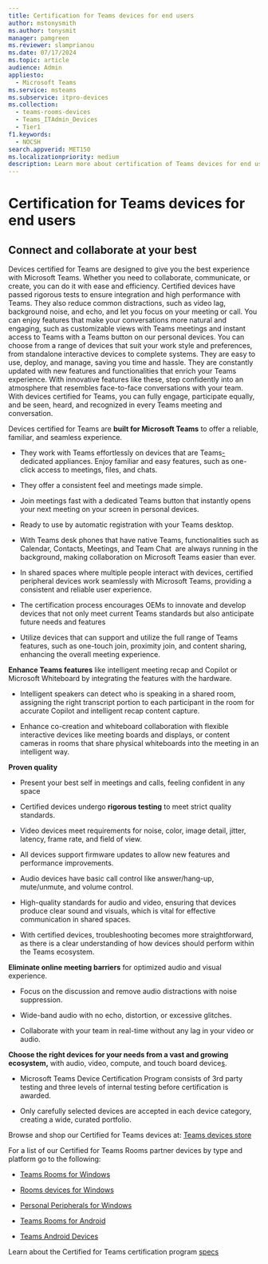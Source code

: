 ```yaml
---
title: Certification for Teams devices for end users
author: mstonysmith
ms.author: tonysmit
manager: pamgreen
ms.reviewer: slamprianou
ms.date: 07/17/2024
ms.topic: article
audience: Admin
appliesto: 
  - Microsoft Teams
ms.service: msteams
ms.subservice: itpro-devices
ms.collection: 
  - teams-rooms-devices
  - Teams_ITAdmin_Devices
  - Tier1
f1.keywords: 
  - NOCSH
search.appverid: MET150
ms.localizationpriority: medium
description: Learn more about certification of Teams devices for end users.
---
```

# Certification for Teams devices for end users

## Connect and collaborate at your best

Devices certified for Teams are designed to give you the best experience with Microsoft Teams. Whether you need to collaborate, communicate, or create, you can do it with ease and efficiency. Certified devices have passed rigorous tests to ensure integration and high performance with Teams. They also reduce common distractions, such as video lag, background noise, and echo, and let you focus on your meeting or call. You can enjoy features that make your conversations more natural and engaging, such as customizable views with Teams meetings and instant access to Teams with a Teams button on our personal devices. You can choose from a range of devices that suit your work style and preferences, from standalone interactive devices to complete systems. They are easy to use, deploy, and manage, saving you time and hassle. They are constantly updated with new features and functionalities that enrich your Teams experience. With innovative features like these, step confidently into an atmosphere that resembles face-to-face conversations with your team. With devices certified for Teams, you can fully engage, participate equally, and be seen, heard, and recognized in every Teams meeting and conversation.

Devices certified for Teams are **built for Microsoft Teams** to offer a reliable, familiar, and seamless experience.

- They work with Teams effortlessly on devices that are Teams<ins>- </ins>dedicated appliances. Enjoy familiar and easy features, such as one-click access to meetings, files, and chats.

- They offer a consistent feel and meetings made simple.

- Join meetings fast with a dedicated Teams button that instantly opens your next meeting on your screen in personal devices.

- Ready to use by automatic registration with your Teams desktop.

- With Teams desk phones that have native Teams, functionalities such as Calendar, Contacts, Meetings, and Team Chat  are always running in the background, making collaboration on Microsoft Teams easier than ever. 

- In shared spaces where multiple people interact with devices, certified peripheral devices work seamlessly with Microsoft Teams, providing a consistent and reliable user experience.

- The certification process encourages OEMs to innovate and develop devices that not only meet current Teams standards but also anticipate future needs and features

- Utilize devices that can support and utilize the full range of Teams features, such as one-touch join, proximity join, and content sharing, enhancing the overall meeting experience.

__Enhance Teams features__ like intelligent meeting recap and Copilot or Microsoft Whiteboard by integrating the features with the hardware.

- Intelligent speakers can detect who is speaking in a shared room, assigning the right transcript portion to each participant in the room for accurate Copilot and intelligent recap content capture.

- Enhance co-creation and whiteboard collaboration with flexible interactive devices like meeting boards and displays<ins>,</ins> or content cameras in rooms that share physical whiteboards into the meeting in an intelligent way.

__Proven quality__

- Present your best self in meetings and calls, feeling confident in any space

- Certified devices undergo **rigorous testing** to meet strict quality standards.

- Video devices meet requirements for noise, color, image detail, jitter, latency, frame rate, and field of view.

- All devices support firmware updates to allow new features and performance improvements.

- Audio devices have basic call control like answer/hang-up, mute/unmute, and volume control.

- High-quality standards for audio and video, ensuring that devices produce clear sound and visuals, which is vital for effective communication in shared spaces.

- With certified devices, troubleshooting becomes more straightforward, as there is a clear understanding of how devices should perform within the Teams ecosystem.

__Eliminate online meeting barriers__ for optimized audio and visual experience.

- Focus on the discussion and remove audio distractions with noise suppression.

- Wide-band audio with no echo, distortion, or excessive glitches.

- Collaborate with your team in real-time without any lag in your video or audio.

__Choose the right devices for your needs from a vast and growing ecosystem,__ with audio, video, compute, and touch board device<ins>s</ins>.

- Microsoft Teams Device Certification Program consists of 3rd party testing and three levels of internal testing before certification is awarded.

- Only carefully selected devices are accepted in each device category, creating a wide, curated portfolio.

Browse and shop our Certified for Teams devices at: [Teams devices store](https://www.microsoft.com/microsoft-teams/across-devices)

For a list of our Certified for Teams Rooms partner devices by type and platform go to the following:

- [Teams Rooms for Windows](/microsoftteams/rooms/certified-hardware?tabs=Windows)

- [Rooms devices for Windows](/microsoftteams/rooms/certified-hardware?tabs=Devices)

- [Personal Peripherals for Windows](/microsoftteams/devices/usb-devices)

- [Teams Rooms for Android](/microsoftteams/rooms/certified-hardware?tabs=Android)

- [Teams Android Devices](/microsoftteams/devices/teams-ip-phones)

Learn about the Certified for Teams certification program [specs](/SkypeForBusiness/certification/test-spec)

